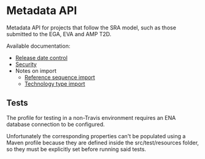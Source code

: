 # Metadata API

Metadata API for projects that follow the SRA model, such as those submitted to the EGA, EVA and AMP T2D.

Available documentation:
* [Release date control](docs/release-date.md)
* [Security](docs/security.md)
* Notes on import
  + [Reference sequence import](docs/reference-sequence-import.md)
  + [Technology type import](docs/technology-type-import.md)


## Tests

The profile for testing in a non-Travis environment requires an ENA database connection to be configured.

Unfortunately the corresponding properties can't be populated using a Maven profile because they are defined inside
the src/test/resources folder, so they must be explicitly set before running said tests.